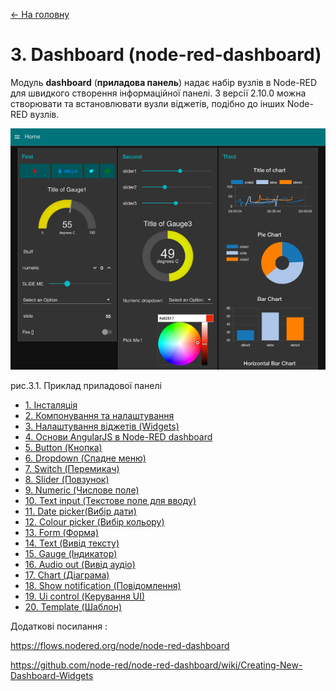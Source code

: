 [<- На головну](../)

# 3. Dashboard (node-red-dashboard) 

Модуль **dashboard** (**приладова панель**) надає набір вузлів в Node-RED для швидкого створення інформаційної панелі. З версії 2.10.0 можна створювати та встановлювати вузли віджетів, подібно до інших Node-RED вузлів. 

![](media/3_1.png)

рис.3.1. Приклад приладової панелі

- [1. Інсталяція](Інсталяція.md)
- [2. Компонування та налаштування](Компонування.md)
- [3. Налаштування віджетів (Widgets)](Widgets.md)
- [4. Основи AngularJS в Node-RED dashboard](AngularJS.md)
- [5. Button (Кнопка)](Button.md)
- [6. Dropdown (Спадне меню)](Dropdown.md)
- [7. Switch (Перемикач)](Switch.md)
- [8. Slider (Повзунок)](Slider.md)
- [9. Numeric (Числове поле)](Numeric.md)
- [10. Text input (Текстове поле для вводу)](Text_input.md)
- [11. Date picker(Вибір дати)](Date_picker.md)
- [12. Colour picker (Вибір кольору)](Colour_picker.md)
- [13. Form (Форма)](Form.md)
- [14. Text (Вивід тексту)](Text.md)
- [15. Gauge (Індикатор)](Gauge.md)
- [16. Audio out (Вивід аудіо)](Audio_out.md)
- [17. Chart (Діаграма)](Chart.md)
- [18. Show notification (Повідомлення)](Show_notification.md)
- [19. Ui control (Керування UI)](Ui_control.md)
- [20. Template (Шаблон)](Template.md)

Додаткові посилання :

https://flows.nodered.org/node/node-red-dashboard 

https://github.com/node-red/node-red-dashboard/wiki/Creating-New-Dashboard-Widgets 